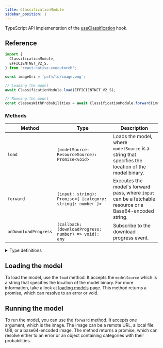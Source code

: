 ```yaml
---
title: ClassificationModule
sidebar_position: 1
---
```


TypeScript API implementation of the [useClassification](../computer-vision/useClassification.md) hook.

## Reference

```typescript
import {
  ClassificationModule,
  EFFICIENTNET_V2_S,
} from 'react-native-executorch';

const imageUri = 'path/to/image.png';

// Loading the model
await ClassificationModule.load(EFFICIENTNET_V2_S);

// Running the model
const classesWithProbabilities = await ClassificationModule.forward(imageUri);
```

### Methods

| Method               | Type                                                       | Description                                                                                              |
| -------------------- | ---------------------------------------------------------- | -------------------------------------------------------------------------------------------------------- |
| `load`               | `(modelSource: ResourceSource): Promise<void>`             | Loads the model, where `modelSource` is a string that specifies the location of the model binary.        |
| `forward`            | `(input: string): Promise<{ [category: string]: number }>` | Executes the model's forward pass, where `input` can be a fetchable resource or a Base64-encoded string. |
| `onDownloadProgress` | `(callback: (downloadProgress: number) => void): any`      | Subscribe to the download progress event.                                                                |

<details>
<summary>Type definitions</summary>

```typescript
type ResourceSource = string | number;
```

</details>

## Loading the model

To load the model, use the `load` method. It accepts the `modelSource` which is a string that specifies the location of the model binary. For more information, take a look at [loading models](../fundamentals/loading-models.md) page. This method returns a promise, which can resolve to an error or void.

## Running the model

To run the model, you can use the `forward` method. It accepts one argument, which is the image. The image can be a remote URL, a local file URI, or a base64-encoded image. The method returns a promise, which can resolve either to an error or an object containing categories with their probabilities.
